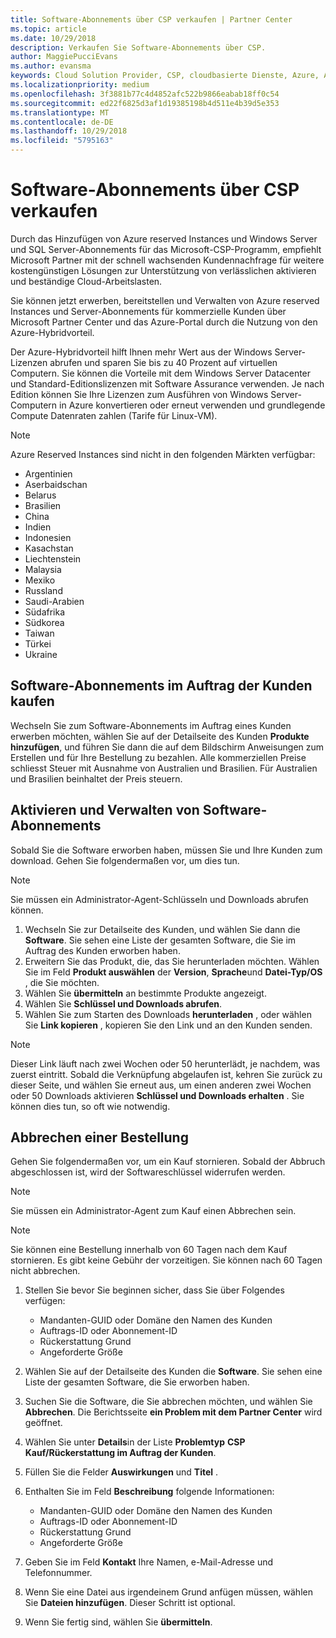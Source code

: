 ```yaml
---
title: Software-Abonnements über CSP verkaufen | Partner Center
ms.topic: article
ms.date: 10/29/2018
description: Verkaufen Sie Software-Abonnements über CSP.
author: MaggiePucciEvans
ms.author: evansma
keywords: Cloud Solution Provider, CSP, cloudbasierte Dienste, Azure, Azure RI, Windows Server, SQL Server, Software-Abonnements
ms.localizationpriority: medium
ms.openlocfilehash: 3f3881b77c4d4852afc522b9866eabab18ff0c54
ms.sourcegitcommit: ed22f6825d3af1d19385198b4d511e4b39d5e353
ms.translationtype: MT
ms.contentlocale: de-DE
ms.lasthandoff: 10/29/2018
ms.locfileid: "5795163"
---
```

# <a name="sell-software-subscriptions-through-csp"></a>Software-Abonnements über CSP verkaufen

Durch das Hinzufügen von Azure reserved Instances und Windows Server und SQL Server-Abonnements für das Microsoft-CSP-Programm, empfiehlt Microsoft Partner mit der schnell wachsenden Kundennachfrage für weitere kostengünstigen Lösungen zur Unterstützung von verlässlichen aktivieren und beständige Cloud-Arbeitslasten. 

Sie können jetzt erwerben, bereitstellen und Verwalten von Azure reserved Instances und Server-Abonnements für kommerzielle Kunden über Microsoft Partner Center und das Azure-Portal durch die Nutzung von den Azure-Hybridvorteil. 

Der Azure-Hybridvorteil hilft Ihnen mehr Wert aus der Windows Server-Lizenzen abrufen und sparen Sie bis zu 40 Prozent auf virtuellen Computern. Sie können die Vorteile mit dem Windows Server Datacenter und Standard-Editionslizenzen mit Software Assurance verwenden. Je nach Edition können Sie Ihre Lizenzen zum Ausführen von Windows Server-Computern in Azure konvertieren oder erneut verwenden und grundlegende Compute Datenraten zahlen (Tarife für Linux-VM).

> [!NOTE]  
> Azure Reserved Instances sind nicht in den folgenden Märkten verfügbar:  
> * Argentinien
> * Aserbaidschan
> * Belarus
> * Brasilien
> * China
> * Indien
> * Indonesien
> * Kasachstan
> * Liechtenstein
> * Malaysia
> * Mexiko
> * Russland
> * Saudi-Arabien
> * Südafrika
> * Südkorea
> * Taiwan
> * Türkei
> * Ukraine

## <a name="buy-software-subscriptions-on-behalf-of-customers"></a>Software-Abonnements im Auftrag der Kunden kaufen

Wechseln Sie zum Software-Abonnements im Auftrag eines Kunden erwerben möchten, wählen Sie auf der Detailseite des Kunden **Produkte hinzufügen**, und führen Sie dann die auf dem Bildschirm Anweisungen zum Erstellen und für Ihre Bestellung zu bezahlen. Alle kommerziellen Preise schliesst Steuer mit Ausnahme von Australien und Brasilien. Für Australien und Brasilien beinhaltet der Preis steuern.


## <a name="activate-and-manage-software-subscriptions"></a>Aktivieren und Verwalten von Software-Abonnements

Sobald Sie die Software erworben haben, müssen Sie und Ihre Kunden zum download. Gehen Sie folgendermaßen vor, um dies tun. 

>[!NOTE]
>Sie müssen ein Administrator-Agent-Schlüsseln und Downloads abrufen können. 

1. Wechseln Sie zur Detailseite des Kunden, und wählen Sie dann die **Software**. Sie sehen eine Liste der gesamten Software, die Sie im Auftrag des Kunden erworben haben. 
2.  Erweitern Sie das Produkt, die, das Sie herunterladen möchten. Wählen Sie im Feld **Produkt auswählen** der **Version**, **Sprache**und **Datei-Typ/OS** , die Sie möchten. 
3.  Wählen Sie **übermitteln** an bestimmte Produkte angezeigt. 
4.  Wählen Sie **Schlüssel und Downloads abrufen**. 
5.  Wählen Sie zum Starten des Downloads **herunterladen** , oder wählen Sie **Link kopieren** , kopieren Sie den Link und an den Kunden senden. 

>[!NOTE]
>Dieser Link läuft nach zwei Wochen oder 50 herunterlädt, je nachdem, was zuerst eintritt. Sobald die Verknüpfung abgelaufen ist, kehren Sie zurück zu dieser Seite, und wählen Sie erneut aus, um einen anderen zwei Wochen oder 50 Downloads aktivieren **Schlüssel und Downloads erhalten** . Sie können dies tun, so oft wie notwendig. 


## <a name="cancel-a-purchase"></a>Abbrechen einer Bestellung
Gehen Sie folgendermaßen vor, um ein Kauf stornieren. Sobald der Abbruch abgeschlossen ist, wird der Softwareschlüssel widerrufen werden. 

>[!NOTE]
>Sie müssen ein Administrator-Agent zum Kauf einen Abbrechen sein. 

>[!NOTE]
>Sie können eine Bestellung innerhalb von 60 Tagen nach dem Kauf stornieren. Es gibt keine Gebühr der vorzeitigen. Sie können nach 60 Tagen nicht abbrechen. 

1.  Stellen Sie bevor Sie beginnen sicher, dass Sie über Folgendes verfügen: 
    -   Mandanten-GUID oder Domäne den Namen des Kunden
    -   Auftrags-ID oder Abonnement-ID
    -   Rückerstattung Grund
    -   Angeforderte Größe

2.  Wählen Sie auf der Detailseite des Kunden die **Software**. Sie sehen eine Liste der gesamten Software, die Sie erworben haben. 

3.  Suchen Sie die Software, die Sie abbrechen möchten, und wählen Sie **Abbrechen**. Die Berichtsseite **ein Problem mit dem Partner Center** wird geöffnet. 

4.  Wählen Sie unter **Details**in der Liste **Problemtyp** **CSP Kauf/Rückerstattung im Auftrag der Kunden**.

5.  Füllen Sie die Felder **Auswirkungen** und **Titel** . 

6.  Enthalten Sie im Feld **Beschreibung** folgende Informationen: 
    -   Mandanten-GUID oder Domäne den Namen des Kunden
    -   Auftrags-ID oder Abonnement-ID
    -   Rückerstattung Grund
    -   Angeforderte Größe

7.  Geben Sie im Feld **Kontakt** Ihre Namen, e-Mail-Adresse und Telefonnummer. 

8.  Wenn Sie eine Datei aus irgendeinem Grund anfügen müssen, wählen Sie **Dateien hinzufügen**. Dieser Schritt ist optional. 

9.  Wenn Sie fertig sind, wählen Sie **übermitteln**.
